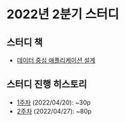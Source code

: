 # 2022년 2분기 스터디

## 스터디 책
* [데이터 중심 애플리케이션 설계](http://www.kyobobook.co.kr/product/detailViewKor.laf?ejkGb=KOR&mallGb=KOR&barcode=9791158390983&orderClick=LEA&Kc=)

## 스터디 진행 히스토리
* [1주차](2022-2Q/1week.MD) (2022/04/20): ~30p
* [2주차](2022-2Q/2week.MD) (2022/04/27): ~80p
